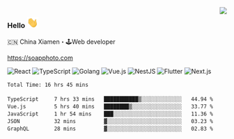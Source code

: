 <img align="right" src="https://github-readme-stats.vercel.app/api?username=yiiu&show_icons=false&bg_color=30,e96443,904e95&title_color=fff&text_color=fff" />

### Hello <img src="https://raw.githubusercontent.com/ABSphreak/ABSphreak/master/gifs/Hi.gif" width="26px" />
 
🇨🇳 China Xiamen・🕹Web developer

https://soapphoto.com

<p align="left"><img src="https://cdn.svgporn.com/logos/react.svg" alt="React" width="32" height="32"/> <img src="https://cdn.svgporn.com/logos/typescript-icon.svg" alt="TypeScript" width="32" height="32"/> <img src="https://cdn.svgporn.com/logos/gopher.svg" alt="Golang" width="32" height="32"/> <img src="https://cdn.svgporn.com/logos/vue.svg" alt="Vue.js" width="32" height="32"/> <img src="https://cdn.svgporn.com/logos/nestjs.svg" alt="NestJS" width="32" height="32"/> <img src="https://cdn.svgporn.com/logos/flutter.svg" alt="Flutter" width="32" height="32"/> <img src="https://cdn.svgporn.com/logos/nextjs-icon.svg" alt="Next.js" width="32" height="32"/></p>


<!--START_SECTION:waka-->

```txt
Total Time: 16 hrs 45 mins

TypeScript     7 hrs 33 mins   ███████████▒░░░░░░░░░░░░░   44.94 %
Vue.js         5 hrs 40 mins   ████████▒░░░░░░░░░░░░░░░░   33.77 %
JavaScript     1 hr 54 mins    ███░░░░░░░░░░░░░░░░░░░░░░   11.36 %
JSON           32 mins         ▓░░░░░░░░░░░░░░░░░░░░░░░░   03.23 %
GraphQL        28 mins         ▓░░░░░░░░░░░░░░░░░░░░░░░░   02.83 %
```

<!--END_SECTION:waka-->
